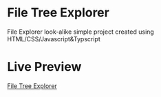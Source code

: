 # File Tree Explorer 

File Explorer look-alike simple project created using HTML/CSS/Javascript&Typscript

# Live Preview
[File Tree Explorer](https://file-tree-explorer-nine.vercel.app/)